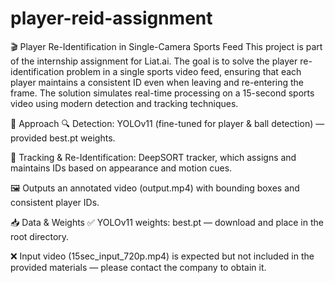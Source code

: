 # player-reid-assignment
🎬 Player Re-Identification in Single-Camera Sports Feed
This project is part of the internship assignment for Liat.ai.
The goal is to solve the player re-identification problem in a single sports video feed, ensuring that each player maintains a consistent ID even when leaving and re-entering the frame.
The solution simulates real-time processing on a 15-second sports video using modern detection and tracking techniques.

🧩 Approach
🔍 Detection: YOLOv11 (fine-tuned for player & ball detection) — provided best.pt weights.

🚶 Tracking & Re-Identification: DeepSORT tracker, which assigns and maintains IDs based on appearance and motion cues.

🖼️ Outputs an annotated video (output.mp4) with bounding boxes and consistent player IDs.

📥 Data & Weights
✅ YOLOv11 weights: best.pt — download and place in the root directory.

❌ Input video (15sec_input_720p.mp4) is expected but not included in the provided materials — please contact the company to obtain it.
